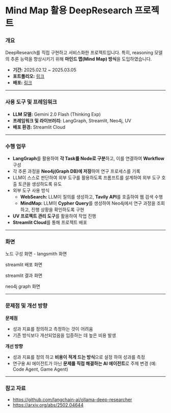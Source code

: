 # **Mind Map 활용 DeepResearch 프로젝트**

### **개요**

DeepResearch를 직접 구현하고 서비스화한 프로젝트입니다. 특히, reasoning 모델의 추론 능력을 향상시키기 위해 **마인드 맵(Mind Map) 방식**을 도입하였습니다.

- **기간:** 2025.02.12 ~ 2025.03.05
- **포트폴리오:** [링크](https://experienced-gourd-eae.notion.site/Mind-Map-DeepResearch-1b26e4944b1f80c19476d62103763da1)
- **배포:** [링크](https://ollama-deep-researcher-3qcnh6x8rmqvktfdbbkjou.streamlit.app/)

---

### **사용 도구 및 프레임워크**

- **LLM 모델:** Gemini 2.0 Flash (Thinking Exp)
- **프레임워크 및 라이브러리:** LangGraph, Streamlit, Neo4j, UV
- **배포 환경:** Streamlit Cloud

---

### **수행 업무**

- **LangGraph**를 활용하여 **각 Task를 Node로 구분**하고, 이를 연결하여 **Workflow** 구성
- 각 추론 과정을 **Neo4j(Graph DB)에 저장**하여 연구 프로세스를 기록
- LLM이 스스로 판단하여 외부 도구를 활용하도록 프롬프트를 설계하여 외부 도구 호출 토큰을 생성하도록 유도
- 외부 도구 사용 방식
    - **WebSearch:** LLM이 질의를 생성하고, **Tavily API**를 호출하여 웹 검색 수행
    - **MindMap:** LLM이 **Cypher Query**를 생성하여 Neo4j에서 연구 과정을 조회하고, 진행 상황을 확인하도록 구현
- **UV 프로젝트 관리 도구**를 활용하여 작업 진행
- **Streamlit Cloud**를 통해 프로젝트 배포

---

### 화면

노드 구성 화면 - langsmith 화면

streamlit 배포 화면

streamlit 결과 화면

neo4j graph 화면

---

### **문제점 및 개선 방향**

**문제점**

- 성과 지표를 정의하고 측정하는 것이 어려움
- 기존 방식보다 개선되었음을 입증하는 데 높은 비용 발생

**개선 방향**

- 성과 지표를 정의 하고 **비용이 적게 드는 방식**으로 설정 하여 성과를 측정
- 연구용 AI 에이전트가 아닌 **문제를 직접 해결하는 AI 에이전트**로 주제 변경 (예: Code Agent, Game Agent)

---

### **참고 자료**

- https://github.com/langchain-ai/ollama-deep-researcher
- https://arxiv.org/abs/2502.04644